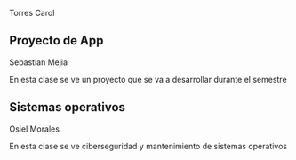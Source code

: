 Torres Carol

## Proyecto de App
Sebastian Mejia

En esta clase se ve un proyecto que se va a desarrollar durante el semestre

## Sistemas operativos

Osiel Morales

En esta clase se ve ciberseguridad y mantenimiento de sistemas operativos

